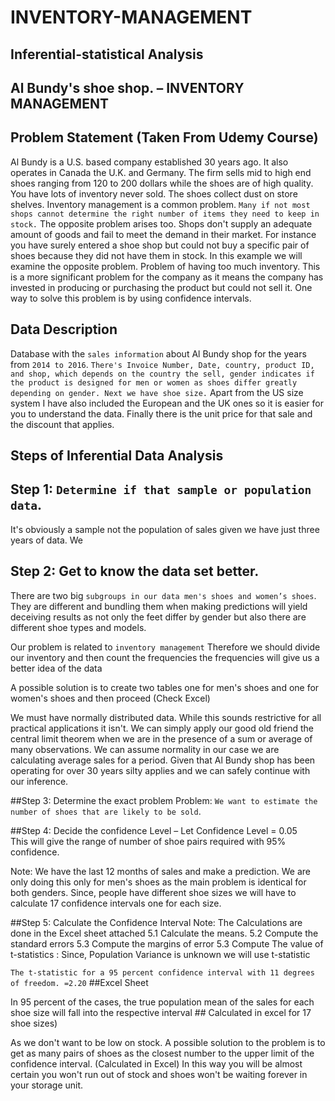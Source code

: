 # INVENTORY-MANAGEMENT
## Inferential-statistical Analysis

## Al Bundy's shoe shop. – INVENTORY MANAGEMENT

## Problem Statement (Taken From Udemy Course)

Al Bundy is a U.S. based company established 30 years ago.
It also operates in Canada the U.K. and Germany.
The firm sells mid to high end shoes ranging from 120 to 200 dollars while the shoes are of high quality.
You have lots of inventory never sold.
The shoes collect dust on store shelves.
Inventory management is a common problem.
` Many if not most shops cannot determine the right number of items they need to keep in stock. `
The opposite problem arises too.
Shops don't supply an adequate amount of goods and fail to meet the demand in their market.
For instance you have surely entered a shoe shop but could not buy a specific pair of shoes because they did not have them in stock.
In this example we will examine the opposite problem. Problem of having too much inventory.
This is a more significant problem for the company as it means the company has invested in producing or purchasing the product but could not sell it.
One way to solve this problem is by using confidence intervals.

## Data Description
Database with the `sales information` about Al Bundy shop for the years from `2014 to 2016`.
`There's Invoice Number, Date, country, product ID, and shop, which depends on the country the sell, gender indicates if the product is designed for men or women as shoes differ greatly depending on gender. Next we have shoe size.`
Apart from the US size system I have also included the European and the UK ones so it is easier for you to understand the data.
Finally there is the unit price for that sale and the discount that applies.



## Steps of Inferential Data Analysis

## Step 1: `Determine if that sample or population data`.
 It's obviously a sample not the population of sales given we have just three years of data. We 

## Step 2: Get to know the data set better.

There are two big `subgroups in our data men's shoes and women’s shoes`. They are different and bundling them when making predictions will yield deceiving results as not only the feet differ by gender but also there are different shoe types and models.

Our problem is related to `inventory management`
Therefore we should divide our inventory and then count the frequencies the frequencies will give us a better idea of the data 

A possible solution is to create two tables one for men's shoes and one for women's shoes and then proceed (Check Excel)

We must have normally distributed data.
While this sounds restrictive for all practical applications it isn't.
We can simply apply our good old friend the central limit theorem when we are in the presence of a sum or average of many observations.
We can assume normality in our case we are calculating average sales for a period.
Given that Al Bundy shop has been operating for over 30 years silty applies and we can safely continue with our inference.

##Step 3: Determine the exact problem
Problem: `We want to estimate the number of shoes that are likely to be sold`.

##Step 4: Decide the confidence Level – 
Let Confidence Level = 0.05  
This will give the range of number of shoe pairs required with 95% confidence.

Note:
We have the last 12 months of sales and make a prediction.
We are only doing this only for men's shoes as the main problem is identical for both genders.
Since, people have different shoe sizes we will have to calculate 17 confidence intervals one for each size.

##Step 5: Calculate the Confidence Interval 
Note: The Calculations are done in the Excel sheet attached
5.1	Calculate the means.
5.2	Compute the standard errors 
5.3 Compute the margins of error
5.3	Compute The value of t-statistics : Since, Population Variance is unknown we will use t-statistic

`The t-statistic for a 95 percent confidence interval with 11 degrees of freedom. =2.20` ##Excel Sheet

In 95 percent of the cases, the true population mean of the sales for each shoe size will fall into the respective interval ##
Calculated in excel for 17 shoe sizes) 



As we don't want to be low on stock.
A possible solution to the problem is to get as many pairs of shoes as the closest number to the upper limit of the confidence interval. (Calculated in Excel)
In this way you will be almost certain you won't run out of stock and shoes won't be waiting forever in your storage unit.

